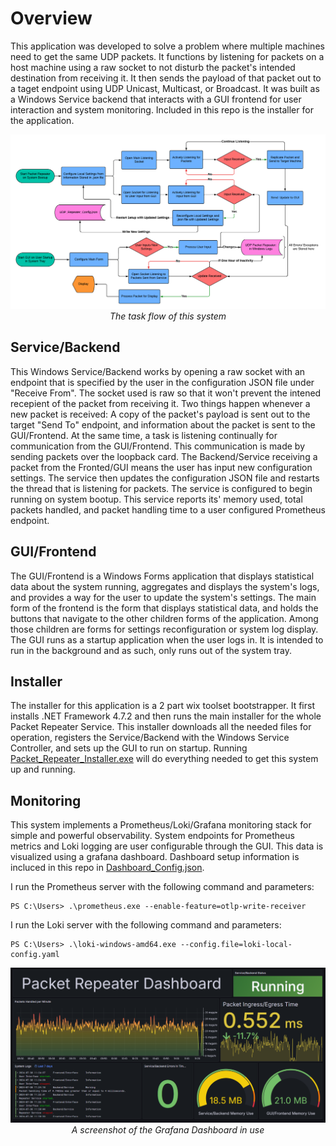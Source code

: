 
# Overview

This application was developed to solve a problem where multiple machines need to get the same UDP packets. It functions by listening for 
packets on a host machine using a raw socket to not disturb the packet's intended destination from receiving it. It then sends the payload of 
that packet out to a taget endpoint using UDP Unicast, Multicast, or Broadcast. It was built as a Windows Service backend that interacts 
with a GUI frontend for user interaction and system monitoring. Included in this repo is the installer for the application. 

<p align="center">
  <img src="./Images_For_README/UDP_Packet_Repeater_Flowchart.png" alt="Flowchart">
  <em>The task flow of this system</em>
</p>



## Service/Backend
This Windows Service/Backend works by opening a raw socket with an endpoint that is specified by the user in the configuration JSON file under "Receive From". The 
socket used is raw so that it won't prevent the intened recepient of the packet from receiving it. Two things happen whenever a new packet is received: A copy of 
the packet's payload is sent out to the target "Send To" endpoint, and information about the packet is sent to the GUI/Frontend. At the same time, a task is listening 
continually for communication from the GUI/Frontend. This communication is  made by sending packets over the loopback card. The Backend/Service receiving a packet 
from the Fronted/GUI means the user has input new configuration settings. The service then updates the configuration JSON file and restarts the thread that is listening 
for packets. The service is configured to begin running on system bootup. This service reports its' memory used, total packets handled, and packet handling time to a 
user configured Prometheus endpoint.

## GUI/Frontend
The GUI/Frontend is a Windows Forms application that displays statistical data about the system running, aggregates and displays the system's logs, and provides 
a way for the user to update the system's settings. The main form of the frontend is the form that displays statistical data, and holds the buttons that navigate 
to the other children forms of the application. Among those children are forms for settings reconfiguration or system log display. The GUI runs as a startup 
application when the user logs in. It is intended to run in the background and as such, only runs out of the system tray.

## Installer
The installer for this application is a 2 part wix toolset bootstrapper. It first installs .NET Framework 4.7.2 and then runs the main installer for the whole Packet 
Repeater Service. This installer downloads all the needed files for operation, registers the Service/Backend with the Windows Service Controller, and sets up 
the GUI to run on startup. Running [Packet_Repeater_Installer.exe](Packet_Repeater_Installer.exe) will do everything needed to get this system up and running. 

## Monitoring
This system implements a Prometheus/Loki/Grafana monitoring stack for simple and powerful observability. System endpoints for Prometheus metrics and 
Loki logging are user configurable through the GUI. This data is visualized using a grafana dashboard. Dashboard setup information is incluced in this repo
in [Dashboard_Config.json](Dashboard_Config.json). 

I run the Prometheus server with the following command and parameters:
```shell
PS C:\Users> .\prometheus.exe --enable-feature=otlp-write-receiver
```
I run the Loki server with the following command and parameters:
```shell
PS C:\Users> .\loki-windows-amd64.exe --config.file=loki-local-config.yaml
```

<p align="center">
  <img src="./Images_For_README/Dashboard_Screenshot.png" alt="Grafana Dashboard Screenshot">
  <em> A screenshot of the Grafana Dashboard in use </em>
</p>
